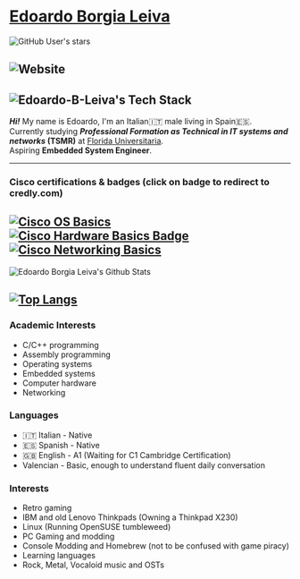 # [Edoardo Borgia Leiva](https://edoardo-b-leiva.github.io)
![GitHub User's stars](https://img.shields.io/github/stars/Edoardo-B-Leiva?style=flat-square&logo=github&label=User%20stars&color=%23f6ff45)

![Website](https://img.shields.io/website?url=https%3A%2F%2Fvollex.cc&style=flat-square&label=https%3A%2F%2Fvollex.cc%2F&link=https%3A%2F%2Fvollex.cc)
---
![Edoardo-B-Leiva's Tech Stack](https://github-readme-tech-stack.vercel.app/api/cards?title=Edoardo-B-Leiva%27s+Tech+Stack&lineCount=3&theme=catppuccin_mocha&width=800&bg=%231e1e2e&badge=%23181825&border=%236c7086&titleColor=%2394e2d5&line1=Markdown%2CMarkdown%2C898989%3Bhtml5%2CHTML%2Ca83c2e%3BCSS3%2CCSS%2C2b9bea%3Bpython%2CPython+3%2Cc1ff1b%3Brust%2CRust%2C635909%3Bcplusplus%2CC%2B%2B%2C419ec5%3B&line2=Shell%2CBash%2Ca3a3a3%3BDocker%2CDocker%2C413bc7%3Bportainer%2CPortainer%2C2e7fc1%3Bdistrobox%2CDistrobox%2Cd8d5d5%3B&line3=Windows10%2CWindows%2C1370c7%3BLinux%2CLinux%2Ca6a6a6%3Bopensuse%2CTumbleweed%2C0f850d%3Bdebian%2CDebian%2Cd20b0b%3Barchlinux%2CArch+Linux%2C479ce2%3Bgentoo%2CGentoo%2C66aada%3B)
---
___Hi!___ My name is Edoardo, I'm an Italian🇮🇹 male living in Spain🇪🇸.   
Currently studying ***Professional Formation as Technical in IT systems and networks* (TSMR)** at [Florida Universitaria](https://www.floridauniversitaria.es/).    
Aspiring __Embedded System Engineer__.

---

### Cisco certifications & badges (click on badge to redirect to credly.com)
[![Cisco OS Basics](https://images.credly.com/size/110x110/images/dcdf1a3c-2594-4f4c-a33a-050b4bca58b5/image.png)](https://www.credly.com/badges/8e940719-2123-4dd0-9c43-712f32f891f2/public_url)
[![Cisco Hardware Basics Badge](https://images.credly.com/size/110x110/images/19e742ef-13be-4d26-87ed-ac8f5fd0643c/image.png)](https://www.credly.com/badges/8e7c32ad-afa5-43b8-924d-edf653123b2c/public_url)
[![Cisco Networking Basics](https://images.credly.com/size/110x110/images/5bdd6a39-3e03-4444-9510-ecff80c9ce79/image.png)](https://www.credly.com/badges/101addd8-74f6-4613-8936-a7410b03f99b/public_url)
---
![Edoardo Borgia Leiva's Github Stats](https://github-readme-stats.vercel.app/api?username=Edoardo-B-Leiva&show_icons=true&theme=catppuccin_mocha)

[![Top Langs](https://github-readme-stats.vercel.app/api/top-langs/?username=anuraghazra&theme=catppuccin_mocha)](https://github.com/anuraghazra/github-readme-stats)
---
### Academic Interests
- C/C++ programming
- Assembly programming
- Operating systems
- Embedded systems
- Computer hardware
- Networking
### Languages
- 🇮🇹 Italian - Native
- 🇪🇸 Spanish - Native
- 🇬🇧 English - A1 (Waiting for C1 Cambridge Certification)
- Valencian - Basic, enough to understand fluent daily conversation
### Interests
- Retro gaming
- IBM and old Lenovo Thinkpads (Owning a Thinkpad X230)
- Linux (Running OpenSUSE tumbleweed)
- PC Gaming and modding
- Console Modding and Homebrew (not to be confused with game piracy)
- Learning languages
- Rock, Metal, Vocaloid music and OSTs

